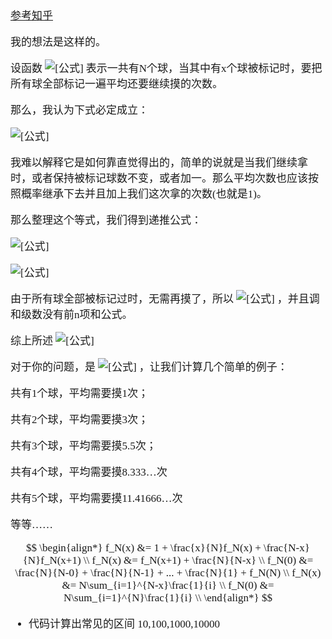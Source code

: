 <span  style="font-family: Simsun,serif; font-size: 17px; "> 

[参考知乎](https://www.zhihu.com/question/408738067)

我的想法是这样的。

设函数 ![[公式]](https://www.zhihu.com/equation?tex=f_N%28x%29) 表示一共有N个球，当其中有x个球被标记时，要把所有球全部标记一遍平均还要继续摸的次数。

那么，我认为下式必定成立：

![[公式]](https://www.zhihu.com/equation?tex=f_N%28x%29%3D1%2B%5Cfrac%7Bx%7D%7BN%7Df_N%28x%29%2B%5Cfrac%7BN-x%7D%7BN%7Df_N%28x%2B1%29)

我难以解释它是如何靠直觉得出的，简单的说就是当我们继续拿时，或者保持被标记球数不变，或者加一。那么平均次数也应该按照概率继承下去并且加上我们这次拿的次数(也就是1)。

那么整理这个等式，我们得到递推公式：

![[公式]](https://www.zhihu.com/equation?tex=f_N%28x%29%3Df_N%28x%2B1%29%2B%5Cfrac%7BN%7D%7BN-x%7D)

![[公式]](https://www.zhihu.com/equation?tex=f_N%280%29%3D%5Cfrac%7BN%7D%7BN-0%7D%2B%5Cfrac%7BN%7D%7BN-1%7D%2B%5Cfrac%7BN%7D%7BN-2%7D%2B%5Cdots%2B%5Cfrac%7BN%7D%7B1%7D%2Bf_N%28N%29)

由于所有球全部被标记过时，无需再摸了，所以 ![[公式]](https://www.zhihu.com/equation?tex=f_N%28N%29%3D0) ，并且调和级数没有前n项和公式。

综上所述 ![[公式]](https://www.zhihu.com/equation?tex=f_N%28x%29%3DN%5Csum_%7Bi%3D1%7D%5E%7BN-x%7D%7B%5Cfrac%7B1%7D%7Bi%7D%7D)

对于你的问题，是 ![[公式]](https://www.zhihu.com/equation?tex=f_N%280%29%3DN%5Csum_%7Bi%3D1%7D%5E%7BN%7D%7B%5Cfrac%7B1%7D%7Bi%7D%7D) ，让我们计算几个简单的例子：

共有1个球，平均需要摸1次；

共有2个球，平均需要摸3次；

共有3个球，平均需要摸5.5次；

共有4个球，平均需要摸8.333…次

共有5个球，平均需要摸11.41666…次

等等……

$$
\begin{align*}
f_N(x) &= 1 + \frac{x}{N}f_N(x) + \frac{N-x}{N}f_N(x+1) \\
f_N(x) &= f_N(x+1) + \frac{N}{N-x} \\
f_N(0) &= \frac{N}{N-0} + \frac{N}{N-1} + ... + \frac{N}{1} + f_N(N) \\
f_N(x) &= N\sum_{i=1}^{N-x}\frac{1}{i} \\
f_N(0) &= N\sum_{i=1}^{N}\frac{1}{i} \\
\end{align*}
$$

- 代码计算出常见的区间 10,100,1000,10000

</span>   